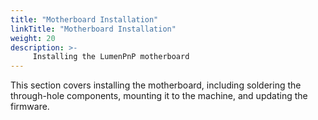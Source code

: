```yaml
---
title: "Motherboard Installation"
linkTitle: "Motherboard Installation"
weight: 20
description: >-
     Installing the LumenPnP motherboard
---
```


This section covers installing the motherboard, including soldering the through-hole components, mounting it to the machine, and updating the firmware.